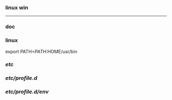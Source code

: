 ### linux win
---

### doc

### linux
export PATH=$PATH:$HOME/usr/bin

### *etc*
### *etc/profile.d*
### *etc/profile.d/env*











